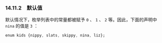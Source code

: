 ### 14.11.2　默认值

默认情况下，枚举列表中的常量都被赋予 `0` 、 `1` 、 `2` 等。因此，下面的声明中 `nina` 的值是 `3` ：

```css
enum kids {nippy, slats, skippy, nina, liz};
```

